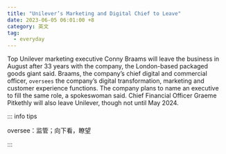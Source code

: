 ```yaml
---
title: "Unilever’s Marketing and Digital Chief to Leave"
date: 2023-06-05 06:01:00 +8
category: 英文
tag:
  - everyday
---
```


Top Unilever marketing executive Conny Braams will leave the business in August after 33 years with the company, the London-based packaged goods giant said. Braams, the company’s chief digital and commercial officer, `oversees` the company’s digital transformation, marketing and customer experience functions. The company plans to name an executive to fill the same role, a spokeswoman said. Chief Financial Officer Graeme Pitkethly will also leave Unilever, though not until May 2024.

::: info tips

oversee：监管；向下看，瞭望

:::
